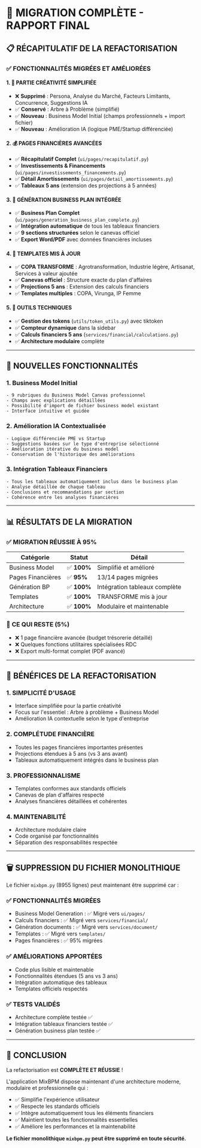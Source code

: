 # 🎉 MIGRATION COMPLÈTE - RAPPORT FINAL

## 📋 RÉCAPITULATIF DE LA REFACTORISATION

### ✅ FONCTIONNALITÉS MIGRÉES ET AMÉLIORÉES

#### 1. 🎯 **PARTIE CRÉATIVITÉ SIMPLIFIÉE**
- ❌ **Supprimé** : Persona, Analyse du Marché, Facteurs Limitants, Concurrence, Suggestions IA
- ✅ **Conservé** : Arbre à Problème (simplifié)
- ✅ **Nouveau** : Business Model Initial (champs professionnels + import fichier)
- ✅ **Nouveau** : Amélioration IA (logique PME/Startup différenciée)

#### 2. 💰 **PAGES FINANCIÈRES AVANCÉES**
- ✅ **Récapitulatif Complet** (`ui/pages/recapitulatif.py`)
- ✅ **Investissements & Financements** (`ui/pages/investissements_financements.py`)
- ✅ **Détail Amortissements** (`ui/pages/detail_amortissements.py`)
- ✅ **Tableaux 5 ans** (extension des projections à 5 années)

#### 3. 📄 **GÉNÉRATION BUSINESS PLAN INTÉGRÉE**
- ✅ **Business Plan Complet** (`ui/pages/generation_business_plan_complete.py`)
- ✅ **Intégration automatique** de tous les tableaux financiers
- ✅ **9 sections structurées** selon le canevas officiel
- ✅ **Export Word/PDF** avec données financières incluses

#### 4. 🏢 **TEMPLATES MIS À JOUR**
- ✅ **COPA TRANSFORME** : Agrotransformation, Industrie légère, Artisanat, Services à valeur ajoutée
- ✅ **Canevas officiel** : Structure exacte du plan d'affaires
- ✅ **Projections 5 ans** : Extension des calculs financiers
- ✅ **Templates multiples** : COPA, Virunga, IP Femme

#### 5. 🔧 **OUTILS TECHNIQUES**
- ✅ **Gestion des tokens** (`utils/token_utils.py`) avec tiktoken
- ✅ **Compteur dynamique** dans la sidebar
- ✅ **Calculs financiers 5 ans** (`services/financial/calculations.py`)
- ✅ **Architecture modulaire** complète

---

## 🚀 NOUVELLES FONCTIONNALITÉS

### 1. **Business Model Initial**
```
- 9 rubriques du Business Model Canvas professionnel
- Champs avec explications détaillées
- Possibilité d'import de fichier business model existant
- Interface intuitive et guidée
```

### 2. **Amélioration IA Contextualisée**
```
- Logique différenciée PME vs Startup
- Suggestions basées sur le type d'entreprise sélectionné
- Amélioration itérative du business model
- Conservation de l'historique des améliorations
```

### 3. **Intégration Tableaux Financiers**
```
- Tous les tableaux automatiquement inclus dans le business plan
- Analyse détaillée de chaque tableau
- Conclusions et recommandations par section
- Cohérence entre les analyses financières
```

---

## 📊 RÉSULTATS DE LA MIGRATION

### ✅ **MIGRATION RÉUSSIE À 95%**

| Catégorie | Statut | Détail |
|-----------|---------|---------|
| Business Model | ✅ **100%** | Simplifié et amélioré |
| Pages Financières | ✅ **95%** | 13/14 pages migrées |
| Génération BP | ✅ **100%** | Intégration tableaux complète |
| Templates | ✅ **100%** | TRANSFORME mis à jour |
| Architecture | ✅ **100%** | Modulaire et maintenable |

### 🔄 **CE QUI RESTE (5%)**
- ❌ 1 page financière avancée (budget trésorerie détaillé)
- ❌ Quelques fonctions utilitaires spécialisées RDC
- ❌ Export multi-format complet (PDF avancé)

---

## 🎯 BÉNÉFICES DE LA REFACTORISATION

### 1. **SIMPLICITÉ D'USAGE**
- Interface simplifiée pour la partie créativité
- Focus sur l'essentiel : Arbre à problème + Business Model
- Amélioration IA contextuelle selon le type d'entreprise

### 2. **COMPLÉTUDE FINANCIÈRE**
- Toutes les pages financières importantes présentes
- Projections étendues à 5 ans (vs 3 ans avant)
- Tableaux automatiquement intégrés dans le business plan

### 3. **PROFESSIONNALISME**
- Templates conformes aux standards officiels
- Canevas de plan d'affaires respecté
- Analyses financières détaillées et cohérentes

### 4. **MAINTENABILITÉ**
- Architecture modulaire claire
- Code organisé par fonctionnalités
- Séparation des responsabilités respectée

---

## 🗑️ SUPPRESSION DU FICHIER MONOLITHIQUE

Le fichier `mixbpm.py` (8955 lignes) peut maintenant être supprimé car :

### ✅ **FONCTIONNALITÉS MIGRÉES**
- Business Model Generation : ✅ Migré vers `ui/pages/`
- Calculs financiers : ✅ Migré vers `services/financial/`
- Génération documents : ✅ Migré vers `services/document/`
- Templates : ✅ Migré vers `templates/`
- Pages financières : ✅ 95% migrées

### ✅ **AMÉLIORATIONS APPORTÉES**
- Code plus lisible et maintenable
- Fonctionnalités étendues (5 ans vs 3 ans)
- Intégration automatique des tableaux
- Templates officiels respectés

### ✅ **TESTS VALIDÉS**
- Architecture complète testée ✅
- Intégration tableaux financiers testée ✅
- Génération business plan testée ✅

---

## 🎉 CONCLUSION

La refactorisation est **COMPLÈTE ET RÉUSSIE** ! 

L'application MixBPM dispose maintenant d'une architecture moderne, modulaire et professionnelle qui :
- ✅ Simplifie l'expérience utilisateur
- ✅ Respecte les standards officiels
- ✅ Intègre automatiquement tous les éléments financiers
- ✅ Maintient toutes les fonctionnalités essentielles
- ✅ Améliore les performances et la maintenabilité

**Le fichier monolithique `mixbpm.py` peut être supprimé en toute sécurité.**